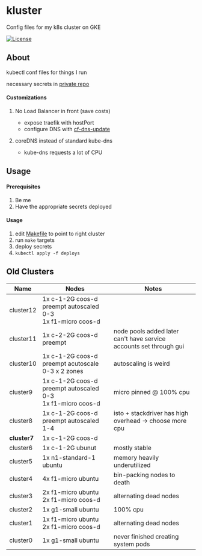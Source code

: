# kluster

Config files for my k8s cluster on GKE

[![License](https://img.shields.io/github/license/seankhliao/kluster.svg?style=for-the-badge&maxAge=31536000)](LICENSE)

## About

kubectl conf files for things I run

necessary secrets in [private repo](https://github.com/seankhliao/kluster-secrets)

#### Customizations

1. No Load Balancer in front (save costs)

   - expose traefik with hostPort
   - configure DNS with [cf-dns-update](https://github.com/seankhliao/cf-dns-update)

2. coreDNS instead of standard kube-dns
   - kube-dns requests a lot of CPU

## Usage

#### Prerequisites

1. Be me
2. Have the appropriate secrets deployed

#### Usage

1. edit [Makefile](Makefile) to point to right cluster
2. run `make` targets
3. deploy secrets
4. `kubectl apply -f deploys`

## Old Clusters

| Name         | Nodes                                                           | Notes                                                              |
| ------------ | --------------------------------------------------------------- | ------------------------------------------------------------------ |
| cluster12    | 1x c-1-2G coos-d preempt autoscaled 0-3 <br> 1x f1-micro coos-d |
| cluster11    | 1x c-2-2G coos-d preempt                                        | node pools added later can't have service accounts set through gui |
| cluster10    | 1x c-1-2G coos-d preempt acutoscale 0-3 x 2 zones               | autoscaling is weird                                               |
| cluster9     | 1x c-1-2G coos-d preempt autoscaled 0-3 <br> 1x f1-micro coos-d | micro pinned @ 100% cpu                                            |
| cluster8     | 1x c-1-2G coos-d preempt autoscaled 1-4                         | isto + stackdriver has high overhead -> choose more cpu            |
| **cluster7** | 1x c-1-2G coos-d                                                |                                                                    |
| cluster6     | 1x c-1-2G ubunut                                                | mostly stable                                                      |
| cluster5     | 1x n1-standard-1 ubuntu                                         | memory heavily underutilized                                       |
| cluster4     | 4x f1-micro ubuntu                                              | bin-packing nodes to death                                         |
| cluster3     | 2x f1-micro ubuntu <br /> 2x f1-micro coos-d                    | alternating dead nodes                                             |
| cluster2     | 1x g1-small ubuntu                                              | 100% cpu                                                           |
| cluster1     | 1x f1-micro ubuntu <br /> 2x f1-micro coos-d                    | alternating dead nodes                                             |
| cluster0     | 1x g1-small ubuntu                                              | never finished creating system pods                                |
